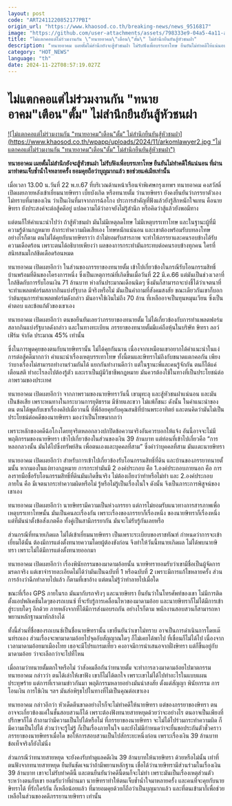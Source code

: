 ```yaml
---
layout: post
code: "ART2411220852177PBI"
origin_url: "https://www.khaosod.co.th/breaking-news/news_9516817"
image: "https://github.com/user-attachments/assets/798333e9-04a5-4a11-aae7-17f204e2ffc7"
title: "ไม่แตกคอแต่ไม่ร่วมงานกัน \"ทนายอาคม\"เตือน\"ตั้ม\" ไม่สำนึกยืนยันสู้หัวชนฝา"
description: "ทนายอาคม เผยตั้มไม่สำนึกยังจะสู้หัวชนฝา ไม่รับฟังเพื่อบรรเทาโทษ ยืนยันไม่ทำคดีให้แน่นอน ที่ผ่านมาทำตนเจ็บช้ำน้ำใจหลายครั้ง ยอมคุยถือว่าบุญมากแล้ว ขอช่วยแค่เมียเท่านั้น"
category: "HOT_NEWS"
language: "th"
date: 2024-11-22T08:57:19.027Z
---
```


# ไม่แตกคอแต่ไม่ร่วมงานกัน "ทนายอาคม"เตือน"ตั้ม" ไม่สำนึกยืนยันสู้หัวชนฝา

[![ไม่แตกคอแต่ไม่ร่วมงานกัน "ทนายอาคม"เตือน"ตั้ม" ไม่สำนึกยืนยันสู้หัวชนฝา](https://www.khaosod.co.th/wpapp/uploads/2024/11/arkomlawyer2.jpg "ไม่แตกคอแต่ไม่ร่วมงานกัน "ทนายอาคม"เตือน"ตั้ม" ไม่สำนึกยืนยันสู้หัวชนฝา")](https://www.khaosod.co.th/wpapp/uploads/2024/11/arkomlawyer2.jpg)

**ทนายอาคม เผยตั้มไม่สำนึกยังจะสู้หัวชนฝา ไม่รับฟังเพื่อบรรเทาโทษ ยืนยันไม่ทำคดีให้แน่นอน ที่ผ่านมาทำตนเจ็บช้ำน้ำใจหลายครั้ง ยอมคุยถือว่าบุญมากแล้ว ขอช่วยแค่เมียเท่านั้น**

เมื่อเวลา 13.00 น.วันที่ 22 พ.ย.67 ที่บริเวณด้านหน้าเรือนจำพิเศษกรุงเทพฯ ทนายอาคม คงสวัสดิ์ เปิดเผยภายหลังเข้าเยี่ยมนายษิทรา เบี้ยบังเกิด หรือทนายตั้ม ว่านายษิทรา ยังคงยืนยันว่าภรรยาตัวเองไม่ทราบที่มาของเงิน ว่าเป็นเงินที่มาจากการฉ้อโกง ประการสำคัญที่ฟังแล้วยังรู้สึกหนักใจแทน คือนายษิทรา ยังประสงค์จะต่อสู้คดีอยู่ แปลความได้ว่าอาจยังไม่รู้สำนึก หรือคิดว่าสู้แล้วยังพอมีทาง

แต่ตนก็ให้คำแนะนำไปว่า ถ้าสู้หัวชนฝา มันไม่มีเหตุลดโทษ ไม่มีเหตุบรรเทาโทษ และในฐานะผู้ที่มีความรู้ด้านกฎหมาย ถ้ากระทำความผิดเสียเอง โทษหนักแน่นอน และเขาต้องพร้อมรับบทลงโทษ อย่างไรก็ตาม ตนไม่ได้คุยกับนายษิทราว่า ถ้าไม่ยอมรับสารภาพ จะทำให้ภรรยาและคนรอบข้างได้รับความเดือดร้อน เพราะตนได้อธิบายเพียงว่า ผลของการกระทำมันกระทบต่อคนรอบข้างทุกคน ใครที่สนิทสนมใกล้ชิดเดือดร้อนหมด

ทนายอาคม เปิดเผยอีกว่า ในส่วนของภรรยาของทนายตั้ม เข้าไปเกี่ยวข้องในกรณีรับโอนกรรมสิทธิ์บ้านพร้อมที่ดินของโครงการหนึ่ง ซึ่งเป็นเหตุการณ์ที่เกิดขึ้นเมื่อวันที่ 22 มี.ค.66 แต่มันเป็นช่วงเวลาที่ใกล้ชิดกับการรับโอนเงิน 71 ล้านบาท ห่างกันประมาณเดือนนิดๆ ซึ่งมันก็สามารถจะบ่งชี้ได้ว่าเจตนาที่จะทำแพลตฟอร์มสลากกินแบ่งรัฐบาล มีจริงหรือไม่ มันเป็นคำถามที่สังคมสงสัย ขณะเดียวกันเขาก็บอกว่าต้นทุนการทำแพลตฟอร์มดังกล่าว มันอาจใช้เงินไม่ถึง 70 ล้าน ที่เหลืออาจเป็นทุนหมุนเวียน ซึ่งเป็นคำตอบ และข้อแก้ตัวของเขาเอง



ทนายอาคม เปิดเผยอีกว่า ตนขอยืนยันเลยว่าภรรยาของทนายตั้ม ไม่ได้เกี่ยวข้องกับการทำแพลตฟอร์มสลากกินแบ่งรัฐบาลดังกล่าว และในทางทะเบียน ภรรยาของทนายตั้มมีเเค่ถือหุ้นในบริษัท ษิทรา ลอว์ เฟิร์ม จำกัด ประมาณ 45% เท่านั้น

ซึ่งในการพูดคุยของตนกับนายษิทรานั้น ไม่ได้คุยกันนาน เนื่องจากเหมือนเขาอยากได้คำแนะนำในแง่การต่อสู้คดีมากกว่า คำแนะนำเรื่องเหตุบรรเทาโทษ ทั้งนี้ตนและษิทราไม่ถึงกับขนาดแตกคอกัน เพียงว่าบางเรื่องไม่สามารถทำงานร่วมกันได้ แยกกันทำงานดีกว่า แต่ในฐานะพี่และคนรู้จักกัน ตนก็ได้แค่เตือนสติ ทำอะไรลงไปต้องรู้ตัว และเราเป็นผู้มีวิชาชีพกฎหมาย มันควรต้องใช้ในทางที่เป็นประโยชน์ต่อภาพรวมของประเทศ

ทนายอาคม เปิดเผยอีกว่า จากภาพรวมของนายษิทราวันนี้ เขามุทะลุ และสู้หัวชนฝาแน่นอน และมันเป็นข้อเสีย เพราะหนทางในกระบวนการยุติธรรม มีซ้ายและขวา ไม่แพ้ก็ชนะ ดังนั้น ในคำแนะนำของตน ตนได้พูดกับเขาเรื่องคลิปเมื่อวานนี้ ที่พี่อ้อยคุยกับคุณสนธิที่บ้านพระอาทิตย์ และตนคิดว่ามันไม่เป็นประโยชน์ต่อคดีของนายษิทรา มองว่าเป็นโทษมากกว่า

เพราะหลักของคดีฉ้อโกงโดยทุจริตหลอกลวงปกปิดข้อความจริงอันควรบอกให้แจ้ง อันนี้อาจจะไม่มีพฤติกรรมของนายษิทรา เข้าไปเกี่ยวข้องในส่วนของเงิน 39 ล้านบาท แต่ท่อนที่เข้าไปเกี่ยวคือ “การหลอกลวงนั้น มันได้ไปซึ่งทรัพย์สิน เพื่อตนเองและบุคคลที่สาม” ซึ่งคำว่าบุคคลที่สาม มันเเตะนายษิทรา

ทนายอาคม เปิดเผยอีกว่า สำหรับการเข้าไปเกี่ยวข้องรับโอนกรรมสิทธิ์ที่ดิน และบ้านของภรรยาทนายตั้มนั้น หากมองในแง่ทางกฎหมาย การกระทำมันมี 2 องค์ประกอบ คือ 1.องค์ประกอบภายนอก คือ การลงรายมือชื่อรับโอนกรรมสิทธิ์ที่ดินมันเกิดขึ้นจริง ไม่ต้องเถียงว่าทำหรือไม่ทำ และ 2.องค์ประกอบภายใน คือ มีเจตนากระทำความผิดหรือไม่ รู้หรือไม่รู้เป็นเรื่องในใจ ดังนั้น จึงเป็นภาระการพิสูจน์ของเขาเอง

ทนายอาคม เปิดเผยอีกว่า นายษิทรามีความเป็นห่วงภรรยา แต่การไม่ยอมรับแนวทางการสารภาพเพื่อเหตุบรรเทาโทษนั้น มันเป็นคนละเรื่องกัน เพราะเรื่องของภรรยาก็เรื่องหนึ่ง ของนายษิทราก็เรื่องหนึ่ง แต่ที่มันน่าตั้งข้อสังเกตคือ ทั้งคู่เป็นสามีภรรยากัน มันจะไม่รับรู้กันเลยหรือ

ส่วนกรณีที่ทนายเกิดผล ไม่ได้เข้าเยี่ยมนายษิทรา เป็นเพราะระเบียบของราชทัณฑ์ กำหนดว่าการจะเข้าเยี่ยมได้นั้น ต้องมีการแต่งตั้งทนายความโดยผู้ต้องขังก่อน จึงทำให้วันนี้ทนายเกิดผล ไม่ได้พบนายษิทรา เพราะไม่ได้มีการแต่งตั้งทนายออกมา

ทนายอาคม เปิดเผยอีกว่า เรื่องพินัยกรรมของมาดามอ้อยนั้น นายษิทรายอมรับว่าเขามีชื่อเป็นผู้จัดการมรดกจริง แต่เขาจำรายละเอียดไม่ได้ว่ามันเป็นฉบับที่ 1 หรือฉบับที่ 2 เพราะมีการแก้ไขหลายครั้ง ส่วนการอ้างว่าฉีกทำลายไปแล้ว ก็ตามที่เขาอ้าง แต่ตนไม่รู้ว่าทำลายไปเมื่อใด

ขณะที่เรื่อง GPS ภายในรถ มันมากับรถจริงๆ และนายษิทรา ยืนยันว่าในโทรศัพท์ของเขา ไม่มีการติดตั้งแอปพลิเคชันใดๆของรถเบนซ์ ที่จะรับรู้การเคลื่อนไหวของมาดามอ้อย และนายษิทราก็ไม่ได้มีการเข้าสู่ระบบใดๆ อีกด้วย ภายหลังจากที่ได้มีการส่งมอบรถกัน อย่างไรก็ตาม พนักงานสอบสวนก็สามารถหาพยานหลักฐานมาหักล้างได้

ทั้งนี้ส่วนที่ชื่อของรถเบนซ์เป็นชื่อนายษิทรานั้น เขายืนยันว่าเขาไม่ทราบ อาจเป็นการดำเนินการโดยเต๊นท์รถเอง ส่วนเรื่องจะพามาดามอ้อยไปจุดอับสัญญาณใดๆ ก็ไม่เคยได้พาไป ที่เขื่อนก็ไม่ได้ไป เนื่องจากเวลามาดามอ้อยมาเมืองไทย เธอจะมีโปรแกรมเที่ยว คงอาจมีการนำเสนอจากฝั่งษิทรา แต่ก็ขึ้นอยู่กับมาดามอ้อย ว่าจะเลือกว่าจะไปที่ไหน

เมื่อถามว่าทนายตั้มตกใจหรือไม่ ว่าสังคมลือกันว่าทนายตั้ม จะทำการลวงมาดามอ้อยไปฆาตกรรม ทนายอาคม กล่าวว่า ตนได้เล่าให้เขาฟัง เขาก็ไม่ได้ตกใจ เพราะเขาไม่ได้ไปทำอะไรในแบบแผนประทุษร้าย แต่การที่เราตามข่าวกันมา พฤติกรรมหลายอย่างมันน่าสงสัย ตั้งแต่สัญญา พินัยกรรม การโอนเงิน การใช้เงิน ฯลฯ มันส่อพิรุธไปในทางที่ไม่เป็นคุณต่อเขาเอง

ทนายอาคม กล่าวอีกว่า หัวเด็ดตีนขาดอย่างไรก็จะไม่ทำคดีให้นายษิทรา แต่ของภรรยาของษิทรา ตนอาจจะเกี่ยวข้องแค่ในชั้นสอบสวนก็ได้ เพราะต้องฟังทนายสายหยุดด้วยว่าจะอย่างไร ตนอาจเป็นเพียงที่ปรึกษาก็ได้ ถ้าถามว่ามีความเป็นไปได้หรือไม่ ที่ภรรยาของนายษิทรา จะไม่ได้ไปร่วมกระทำความผิด ก็มีความเป็นไปได้ ส่วนว่าจะรู้ไม่รู้ ก็เป็นเรื่องภายในใจ และยังไม่มีกำหนดว่าจะยื่นขอประกันตัวชั่วคราวภรรยาของนายษิทราเมื่อใด ขอให้การสอบสวนเป็นไปสักระยะหนึ่งก่อน เพราะเรื่องเงิน 39 ล้านบาท ข้อเท็จจริงก็ยังไม่นิ่ง

ส่วนกรณีว่าทนายสายหยุด จะยังคงรับทำดูแลคดีเงิน 39 ล้านบาทให้นายษิทรา ด้วยหรือไม่นั้น เท่าที่ตนฟังจากทนายสายหยุด ยืนยันชัดเจนว่าถ้ามีพยานหลักฐาน เชื่อได้ว่านายษิทรามีส่วนร่วมในเรื่องเงิน 39 ล้านบาท เขาจะไม่รับทำคดีนี้ และตนยืนยันว่าคดีนี้ตนก็จะไม่ทำ เพราะมันเป็นเรื่องเหตุส่วนตัวระหว่างตนกับเขา ยอมรับว่าที่ผ่านมา นายษิทราทำให้ตนเจ็บช้ำน้ำใจมาหลายครั้ง และคนที่จะคุยกับนายษิทราได้ ที่รักใคร่กัน ก็เหลือน้อยแล้ว ที่มายอมคุยด้วยก็ถือว่าเป็นบุญมากแล้ว และที่ตนเข้ามาก็เพื่อช่วยเหลือในส่วนของคดีภรรยานายษิทรา เท่านั้น